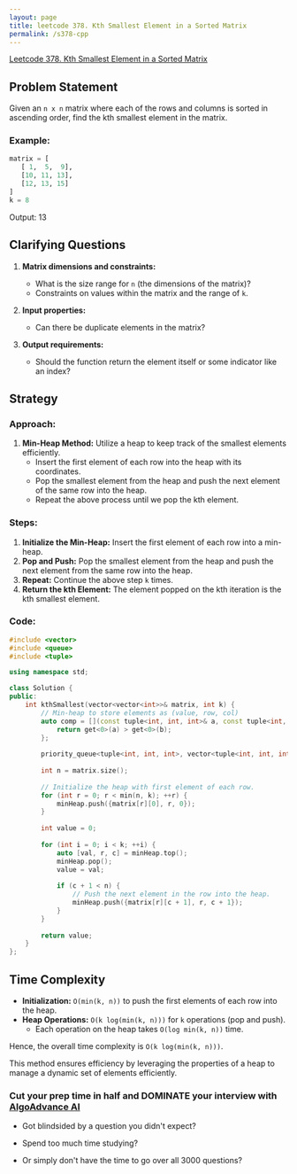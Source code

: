 ```yaml
---
layout: page
title: leetcode 378. Kth Smallest Element in a Sorted Matrix
permalink: /s378-cpp
---
```

[Leetcode 378. Kth Smallest Element in a Sorted Matrix](https://algoadvance.github.io/algoadvance/l378)
## Problem Statement

Given an `n x n` matrix where each of the rows and columns is sorted in ascending order, find the kth smallest element in the matrix.

### Example:
```python
matrix = [
   [ 1,  5,  9],
   [10, 11, 13],
   [12, 13, 15]
]
k = 8
```
Output: 13

## Clarifying Questions
1. **Matrix dimensions and constraints:**
   - What is the size range for `n` (the dimensions of the matrix)?
   - Constraints on values within the matrix and the range of `k`.

2. **Input properties:**
   - Can there be duplicate elements in the matrix?

3. **Output requirements:**
   - Should the function return the element itself or some indicator like an index?

## Strategy

### Approach:
1. **Min-Heap Method:** Utilize a heap to keep track of the smallest elements efficiently.
   - Insert the first element of each row into the heap with its coordinates.
   - Pop the smallest element from the heap and push the next element of the same row into the heap.
   - Repeat the above process until we pop the kth element.

### Steps:
1. **Initialize the Min-Heap:** Insert the first element of each row into a min-heap.
2. **Pop and Push:** Pop the smallest element from the heap and push the next element from the same row into the heap.
3. **Repeat:** Continue the above step `k` times.
4. **Return the kth Element:** The element popped on the kth iteration is the kth smallest element.

### Code:
```cpp
#include <vector>
#include <queue>
#include <tuple>

using namespace std;

class Solution {
public:
    int kthSmallest(vector<vector<int>>& matrix, int k) {
        // Min-heap to store elements as (value, row, col)
        auto comp = [](const tuple<int, int, int>& a, const tuple<int, int, int>& b) {
            return get<0>(a) > get<0>(b);
        };
        
        priority_queue<tuple<int, int, int>, vector<tuple<int, int, int>>, decltype(comp)> minHeap(comp);
        
        int n = matrix.size();
        
        // Initialize the heap with first element of each row.
        for (int r = 0; r < min(n, k); ++r) {
            minHeap.push({matrix[r][0], r, 0});
        }
        
        int value = 0;
        
        for (int i = 0; i < k; ++i) {
            auto [val, r, c] = minHeap.top();
            minHeap.pop();
            value = val;
            
            if (c + 1 < n) {
                // Push the next element in the row into the heap.
                minHeap.push({matrix[r][c + 1], r, c + 1});
            }
        }
        
        return value;
    }
};
```

## Time Complexity
- **Initialization:** `O(min(k, n))` to push the first elements of each row into the heap.
- **Heap Operations:** `O(k log(min(k, n)))` for `k` operations (pop and push). 
  - Each operation on the heap takes `O(log min(k, n))` time.

Hence, the overall time complexity is `O(k log(min(k, n)))`.

This method ensures efficiency by leveraging the properties of a heap to manage a dynamic set of elements efficiently.


### Cut your prep time in half and DOMINATE your interview with [AlgoAdvance AI](https://algoAdvance.com)

- Got blindsided by a question you didn't expect?

- Spend too much time studying?

- Or simply don't have the time to go over all 3000 questions?

